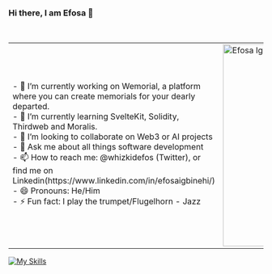 ### Hi there, I am Efosa 👋
<table>
  
  <tr>
    <td valign="center">
      - 🔭 I’m currently working on Wemorial, a platform where you can create memorials for your dearly departed. <br>
      - 🌱 I’m currently learning SvelteKit, Solidity, Thirdweb and Moralis. <br>
      - 👯 I’m looking to collaborate on Web3 or AI projects <br>
      - 💬 Ask me about all things software development <br>
      - 📫 How to reach me: @whizkidefos (Twitter), or find me on Linkedin(https://www.linkedin.com/in/efosaigbinehi/) <br>
      - 😄 Pronouns: He/Him <br>
      - ⚡ Fun fact: I play the trumpet/Flugelhorn - Jazz <br>
    </td> <br>
    <td>
      <a href="https://app.daily.dev/whizkidefos"><img src="https://api.daily.dev/devcards/f020652d48494895b0c39def2320dd72.png?r=hkl" width="400" alt="Efosa Igbinehi's Dev Card"/></a>
    </td>
  </tr>

  </table>
  
<!-- ![GitHub Activity Graph](https://activity-graph.herokuapp.com/graph?username=whizkidefos&theme=dracula&hide_border=true) -->
[![My Skills](https://skillicons.dev/icons?i=c,js,ts,html,css,sass,bootstrap,tailwind,docker,jquery,react,nextjs,nodejs,php,postgres,wordpress,py,svelte,rails,vscode,figma,ai)](https://skillicons.dev)

